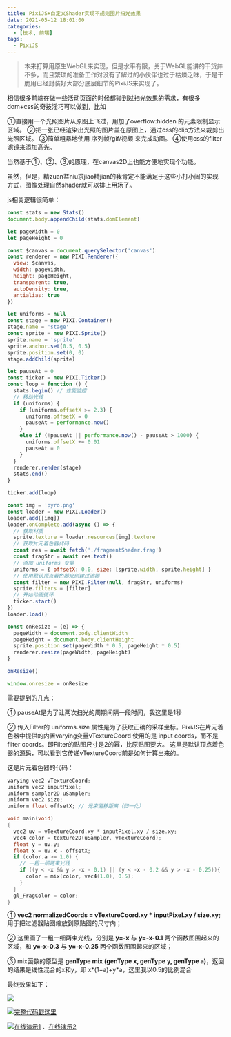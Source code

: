 ```yaml
---
title: PixiJS+自定义Shader实现不规则图片扫光效果
date: 2021-05-12 18:01:00
categories:
  - [技术, 前端]
tags:
  - PixiJS
---
```


> 本来打算用原生WebGL来实现，但是水平有限，关于WebGL能讲的干货并不多，而且繁琐的准备工作对没有了解过的小伙伴也过于枯燥乏味，于是干脆用已经封装好大部分底层细节的PixiJS来实现了。

相信很多前端在做一些活动页面的时候都碰到过扫光效果的需求，有很多dom+css的奇技淫巧可以做到，比如
<!-- more -->
①直接用一个光照图片从原图上飞过，用加了overflow:hidden 的元素限制显示区域。
②把一张已经渲染出光照的图片盖在原图上，通过css的clip方法来裁剪出光照区域。
③简单粗暴地使用 序列帧/gif/视频 来完成动画。
④使用css的filter滤镜来添加高光。

当然基于①、②、③的原理，在canvas2D上也能方便地实现个功能。

虽然，但是，精zuan益niu求jiao精jian的我肯定不能满足于这些小打小闹的实现方式，图像处理自然shader就可以排上用场了。

js相关逻辑很简单：

```javascript
const stats = new Stats()
document.body.appendChild(stats.domElement)

let pageWidth = 0
let pageHeight = 0

const $canvas = document.querySelector('canvas')
const renderer = new PIXI.Renderer({
  view: $canvas,
  width: pageWidth,
  height: pageHeight,
  transparent: true,
  autoDensity: true,
  antialias: true
})

let uniforms = null
const stage = new PIXI.Container()
stage.name = 'stage'
const sprite = new PIXI.Sprite()
sprite.name = 'sprite'
sprite.anchor.set(0.5, 0.5)
sprite.position.set(0, 0)
stage.addChild(sprite)

let pauseAt = 0
const ticker = new PIXI.Ticker()
const loop = function () {
  stats.begin() // 性能监控
  // 移动光线
  if (uniforms) {
    if (uniforms.offsetX >= 2.3) {
      uniforms.offsetX = 0
      pauseAt = performance.now()
    }
    else if (!pauseAt || performance.now() - pauseAt > 1000) {
      uniforms.offsetX += 0.01
      pauseAt = 0
    }
  }
  renderer.render(stage)
  stats.end()
}

ticker.add(loop)

const img = 'pyro.png'
const loader = new PIXI.Loader()
loader.add([img])
loader.onComplete.add(async () => {
  // 获取材质
  sprite.texture = loader.resources[img].texture
  // 获取片元着色器代码
  const res = await fetch('./fragmentShader.frag')
  const fragStr = await res.text()
  // 添加 uniforms 变量
  uniforms = { offsetX: 0.0, size: [sprite.width, sprite.height] }
  // 使用默认顶点着色器来创建过滤器
  const filter = new PIXI.Filter(null, fragStr, uniforms)
  sprite.filters = [filter]
  // 开始动画循环
  ticker.start()
})
loader.load()

const onResize = (e) => {
  pageWidth = document.body.clientWidth
  pageHeight = document.body.clientHeight
  sprite.position.set(pageWidth * 0.5, pageHeight * 0.5)
  renderer.resize(pageWidth, pageHeight)
}

onResize()

window.onresize = onResize
```

需要提到的几点：

① pauseAt是为了让两次扫光的周期间隔一段时间，我这里是1秒

② 传入Filter的 uniforms.size 属性是为了获取正确的采样坐标。PixiJS在片元着色器中提供的内置varying变量vTextureCoord 使用的是 input coords，而不是 filter coords。即Filter的贴图尺寸是2的幂，比原贴图要大。 这里是默认顶点着色器的[源码](https://github.com/pixijs/pixi.js/blob/dev/packages/core/src/filters/defaultFilter.vert)，可以看到它传递vTextureCoord前是如何计算出来的。

这是片元着色器的代码：

```cpp
varying vec2 vTextureCoord;
uniform vec2 inputPixel;
uniform sampler2D uSampler;
uniform vec2 size;
uniform float offsetX; // 光束偏移距离（归一化）

void main(void)
{
  vec2 uv = vTextureCoord.xy * inputPixel.xy / size.xy;
  vec4 color = texture2D(uSampler, vTextureCoord);
  float y = uv.y;
  float x = uv.x - offsetX;
  if (color.a >= 1.0) {
    // 一粗一细两束光线
    if ((y < -x && y > -x - 0.1) || (y < -x - 0.2 && y > -x - 0.25)){
      color = mix(color, vec4(1.0), 0.5);
    }
  }
  gl_FragColor = color;
}
```

① **vec2 normalizedCoords = vTextureCoord.xy * inputPixel.xy / size.xy;** 用于把过滤器贴图缩放到原贴图的尺寸内；

② 这里画了一粗一细两束光线，分别是 **y=-x** 与 **y=-x-0.1** 两个函数图围起来的区域，和 **y=-x-0.3** 与 **y=-x-0.25** 两个函数图围起来的区域；

③ mix函数的原型是 **genType mix (genType x, genType y, genType a)**，返回的结果是线性混合的x和y，即 x*(1−a)+y*a，这里我以0.5的比例混合

最终效果如下：

![](/images/pixi_shader_1.gif)

![](/images/hand.webp)[完整代码戳这里](https://gitee.com/kaysama/blog-source-host/tree/master/PixiJS+%E8%87%AA%E5%AE%9A%E4%B9%89Shader%E5%AE%9E%E7%8E%B0%E5%9B%BE%E7%89%87%E6%89%AB%E5%85%89%E6%95%88%E6%9E%9C)

![](/images/hand.webp)[在线演示1](http://kaysama.gitee.io/blog-source-host/PixiJS+%E8%87%AA%E5%AE%9A%E4%B9%89Shader%E5%AE%9E%E7%8E%B0%E5%9B%BE%E7%89%87%E6%89%AB%E5%85%89%E6%95%88%E6%9E%9C/) 、[在线演示2](https://codepen.io/oj8kay/pen/ZEeQOQb)